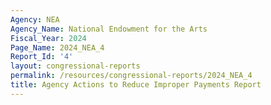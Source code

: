 ```yaml
---
Agency: NEA
Agency_Name: National Endowment for the Arts
Fiscal_Year: 2024
Page_Name: 2024_NEA_4
Report_Id: '4'
layout: congressional-reports
permalink: /resources/congressional-reports/2024_NEA_4
title: Agency Actions to Reduce Improper Payments Report
---
```

